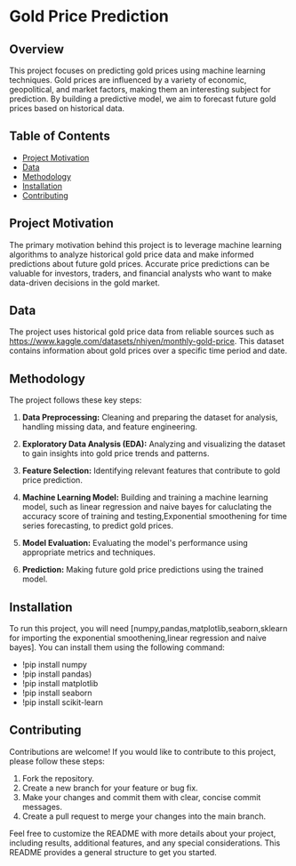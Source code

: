 
# Gold Price Prediction

## Overview

This project focuses on predicting gold prices using machine learning techniques. Gold prices are influenced by a variety of economic, geopolitical, and market factors, making them an interesting subject for prediction. By building a predictive model, we aim to forecast future gold prices based on historical data.

## Table of Contents

- [Project Motivation](#project-motivation)
- [Data](#data)
- [Methodology](#methodology)
- [Installation](#installation)
- [Contributing](#contributing)

## Project Motivation

The primary motivation behind this project is to leverage machine learning algorithms to analyze historical gold price data and make informed predictions about future gold prices. Accurate price predictions can be valuable for investors, traders, and financial analysts who want to make data-driven decisions in the gold market.

## Data

The project uses historical gold price data from reliable sources such as https://www.kaggle.com/datasets/nhiyen/monthly-gold-price. This dataset contains information about gold prices over a specific time period and date.

## Methodology

The project follows these key steps:

1. **Data Preprocessing:** Cleaning and preparing the dataset for analysis, handling missing data, and feature engineering.

2. **Exploratory Data Analysis (EDA):** Analyzing and visualizing the dataset to gain insights into gold price trends and patterns.

3. **Feature Selection:** Identifying relevant features that contribute to gold price prediction.

4. **Machine Learning Model:** Building and training a machine learning model, such as linear regression and naive bayes for caluclating the accuracy score of training and testing,Exponential smoothening for time series forecasting, to predict gold prices.

5. **Model Evaluation:** Evaluating the model's performance using appropriate metrics and techniques.

6. **Prediction:** Making future gold price predictions using the trained model.

## Installation

To run this project, you will need [numpy,pandas,matplotlib,seaborn,sklearn for importing the exponential smoothening,linear regression and naive bayes]. You can install them using the following command:

- !pip install numpy
- !pip install pandas)
- !pip install matplotlib
- !pip install seaborn
- !pip install scikit-learn


## Contributing

Contributions are welcome! If you would like to contribute to this project, please follow these steps:

1. Fork the repository.
2. Create a new branch for your feature or bug fix.
3. Make your changes and commit them with clear, concise commit messages.
4. Create a pull request to merge your changes into the main branch.


Feel free to customize the README with more details about your project, including results, additional features, and any special considerations. This README provides a general structure to get you started.

